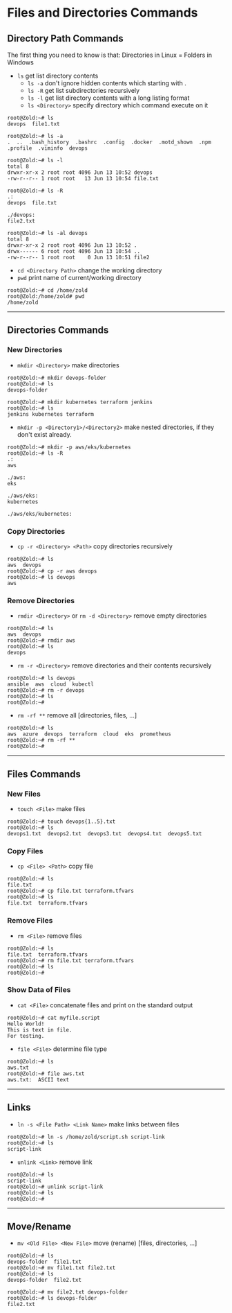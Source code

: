 # Files and Directories Commands

## Directory Path Commands

The first thing you need to know is that: Directories in Linux = Folders in Windows

* `ls` get list directory contents
  * `ls -a` don't ignore hidden contents which starting with .
  * `ls -R` get list subdirectories recursively
  * `ls -l` get list directory contents with a long listing format
  * `ls <Directory>` specify directory which command execute on it

``` console
root@Zold:~# ls
devops  file1.txt

root@Zold:~# ls -a
.  ..  .bash_history  .bashrc  .config  .docker  .motd_shown  .npm  .profile  .viminfo  devops

root@Zold:~# ls -l
total 8
drwxr-xr-x 2 root root 4096 Jun 13 10:52 devops
-rw-r--r-- 1 root root   13 Jun 13 10:54 file.txt

root@Zold:~# ls -R
.:
devops  file.txt

./devops:
file2.txt

root@Zold:~# ls -al devops
total 8
drwxr-xr-x 2 root root 4096 Jun 13 10:52 .
drwx------ 6 root root 4096 Jun 13 10:54 ..
-rw-r--r-- 1 root root    0 Jun 13 10:51 file2
```

* `cd <Directory Path>` change the working directory
* `pwd` print name of current/working directory

``` console
root@Zold:~# cd /home/zold
root@Zold:/home/zold# pwd
/home/zold
```

***

## Directories Commands

### New Directories

* `mkdir <Directory>` make directories

``` console
root@Zold:~# mkdir devops-folder
root@Zold:~# ls
devops-folder

root@Zold:~# mkdir kubernetes terraform jenkins
root@Zold:~# ls
jenkins kubernetes terraform
```

* `mkdir -p <Directory1>/<Directory2>` make nested directories, if they don't exist already.

``` console
root@Zold:~# mkdir -p aws/eks/kubernetes
root@Zold:~# ls -R
.:
aws

./aws:
eks

./aws/eks:
kubernetes

./aws/eks/kubernetes:
```

### Copy Directories

* `cp -r <Directory> <Path>` copy directories recursively

``` console
root@Zold:~# ls
aws  devops
root@Zold:~# cp -r aws devops
root@Zold:~# ls devops
aws
```

### Remove Directories

* `rmdir <Directory>` or `rm -d <Directory>` remove empty directories

``` console
root@Zold:~# ls
aws  devops
root@Zold:~# rmdir aws
root@Zold:~# ls
devops
```

* `rm -r <Directory>` remove directories and their contents recursively

``` console
root@Zold:~# ls devops
ansible  aws  cloud  kubectl
root@Zold:~# rm -r devops
root@Zold:~# ls
root@Zold:~#
```

* `rm -rf **` remove all [directories, files, ...]

``` console
root@Zold:~# ls
aws  azure  devops  terraform  cloud  eks  prometheus
root@Zold:~# rm -rf **
root@Zold:~#
```

***

## Files Commands

### New Files

* `touch <File>` make files

``` console
root@Zold:~# touch devops{1..5}.txt
root@Zold:~# ls
devops1.txt  devops2.txt  devops3.txt  devops4.txt  devops5.txt
```

### Copy Files

* `cp <File> <Path>` copy file

``` console
root@Zold:~# ls
file.txt
root@Zold:~# cp file.txt terraform.tfvars
root@Zold:~# ls
file.txt  terraform.tfvars
```

### Remove Files

* `rm <File>` remove files

``` console
root@Zold:~# ls
file.txt  terraform.tfvars
root@Zold:~# rm file.txt terraform.tfvars
root@Zold:~# ls
root@Zold:~#
```

### Show Data of Files

* `cat <File>` concatenate files and print on the standard output

``` console
root@Zold:~# cat myfile.script
Hello World!
This is text in file.
For testing.
```

* `file <File>` determine file type

``` console
root@Zold:~# ls
aws.txt
root@Zold:~# file aws.txt
aws.txt:  ASCII text
```

***

## Links

* `ln -s <File Path> <Link Name>` make links between files

``` console
root@Zold:~# ln -s /home/zold/script.sh script-link
root@Zold:~# ls
script-link
```

* `unlink <Link>` remove link

``` console
root@Zold:~# ls
script-link
root@Zold:~# unlink script-link
root@Zold:~# ls
root@Zold:~#
```

***

## Move/Rename

* `mv <Old File> <New File>` move (rename) [files, directories, ...]

``` console
root@Zold:~# ls
devops-folder  file1.txt
root@Zold:~# mv file1.txt file2.txt
root@Zold:~# ls
devops-folder  file2.txt

root@Zold:~# mv file2.txt devops-folder
root@Zold:~# ls devops-folder
file2.txt
```
